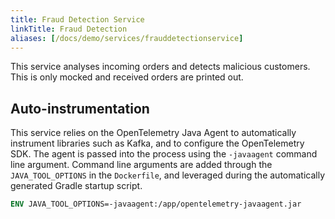 ```yaml
---
title: Fraud Detection Service
linkTitle: Fraud Detection
aliases: [/docs/demo/services/frauddetectionservice]
---
```


This service analyses incoming orders and detects malicious customers.
This is only mocked and received orders are printed out.

## Auto-instrumentation

This service relies on the OpenTelemetry Java Agent to automatically instrument
libraries such as Kafka, and to configure the OpenTelemetry SDK. The agent is
passed into the process using the `-javaagent` command line argument. Command
line arguments are added through the `JAVA_TOOL_OPTIONS` in the `Dockerfile`,
and leveraged during the automatically generated Gradle startup script.

```dockerfile
ENV JAVA_TOOL_OPTIONS=-javaagent:/app/opentelemetry-javaagent.jar
```
